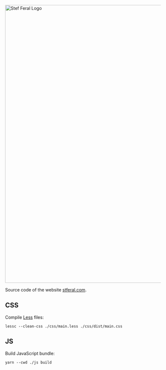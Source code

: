 [<img src="https://raw.githubusercontent.com/stefba/stferal/master/static/svg/stferal-logo-compressed.svg" alt="Stef Feral Logo" width=900>](https://en.stferal.com/)

Source code of the website [stferal.com](https://en.stferal.com/).


## CSS

Compile [Less](http://lesscss.org/) files:

`lessc --clean-css ./css/main.less ./css/dist/main.css`

## JS

Build JavaScript bundle:

`yarn --cwd ./js build`
